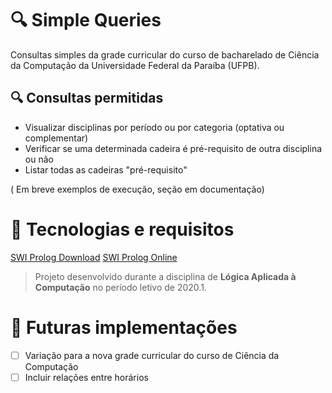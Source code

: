 # 🔍 Simple Queries
Consultas simples da grade curricular do curso de bacharelado de Ciência da Computação da Universidade Federal da Paraíba (UFPB). 

## 🔍 Consultas permitidas
- Visualizar disciplinas por período ou por categoria (optativa ou complementar)
- Verificar se uma determinada cadeira é pré-requisito de outra disciplina ou não
- Listar todas as cadeiras "pré-requisito"

( Em breve exemplos de execução, seção em documentação)

# 🔧 Tecnologias e requisitos
[SWI Prolog Download](https://www.swi-prolog.org/Download.html)
[SWI Prolog Online](https://swish.swi-prolog.org)

> Projeto desenvolvido durante a disciplina de **Lógica Aplicada à Computação** no período letivo de 2020.1.

# 🤔 Futuras implementações
- [ ] Variação para a nova grade curricular do curso de Ciência da Computação
- [ ] Incluir relações entre horários
